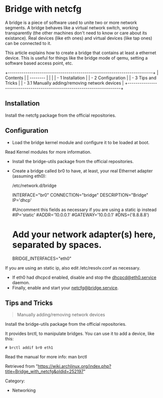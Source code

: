 Bridge with netcfg
==================

A bridge is a piece of software used to unite two or more network
segments. A bridge behaves like a virtual network switch, working
transparently (the other machines don't need to know or care about its
existance). Real devices (like eth ones) and virtual devices (like tap
ones) can be connected to it.

This article explains how to create a bridge that contains at least a
ethernet device. This is useful for things like the bridge mode of qemu,
setting a software based access point, etc.

+--------------------------------------------------------------------------+
| Contents                                                                 |
| --------                                                                 |
|                                                                          |
| -   1 Installation                                                       |
| -   2 Configuration                                                      |
| -   3 Tips and Tricks                                                    |
|     -   3.1 Manually adding/removing network devices                     |
+--------------------------------------------------------------------------+

Installation
------------

Install the netcfg package from the official repositories.

Configuration
-------------

-   Load the bridge kernel module and configure it to be loaded at boot.

Read Kernel modules for more information.

-   Install the bridge-utils package from the official repositories.

-   Create a bridge called br0 to have, at least, your real Ethernet
    adapter (assuming eth0):

    /etc/network.d/bridge

    INTERFACE="br0"
    CONNECTION="bridge"
    DESCRIPTION="Bridge"
    IP='dhcp'

    #Uncomment this fields as necessary if you are using a static ip instead
    #IP='static'
    #ADDR='10.0.0.1'
    #GATEWAY='10.0.0.1'
    #DNS=('8.8.8.8')

    # Add your network adapter(s) here, separated by spaces.
    BRIDGE_INTERFACES="eth0"

If you are using an static ip, also edit /etc/resolv.conf as necessary.

-   If eth0 had dhcpcd enabled, disable and stop the dhcpcd@eth0.service
    daemon.
-   Finally, enable and start your netcfg@bridge.service.

Tips and Tricks
---------------

> Manually adding/removing network devices

Install the bridge-utils package from the official repositories.

It provides brctl, to manipulate bridges. You can use it to add a
device, like this:

    # brctl addif br0 eth1

Read the manual for more info: man brctl

Retrieved from
"https://wiki.archlinux.org/index.php?title=Bridge_with_netcfg&oldid=252197"

Category:

-   Networking
